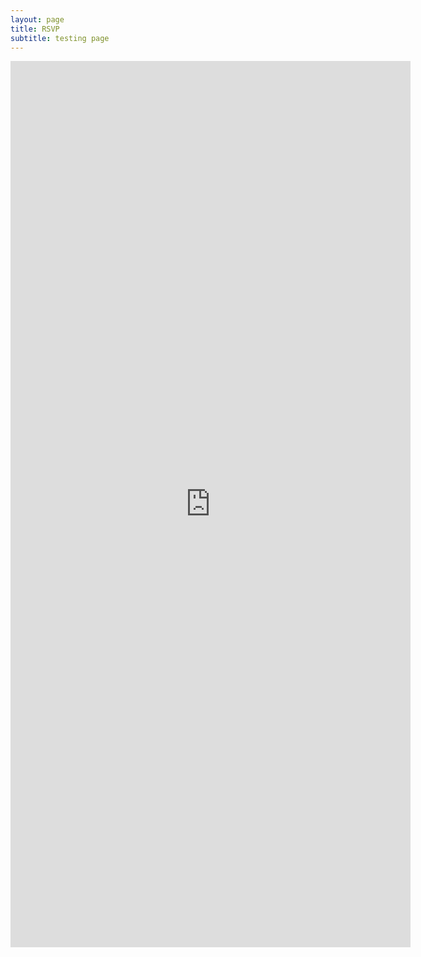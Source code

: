 ```yaml
---
layout: page
title: RSVP
subtitle: testing page
---
```


<iframe src="https://docs.google.com/forms/d/e/1FAIpQLSeWJhpu4CWXHY2_Ygvzl4oKXW_tNIKzn8iJLAueigwejPAd0Q/viewform?embedded=true" width="640" height="1418" frameborder="0" marginheight="0" marginwidth="0">Loading…</iframe>
